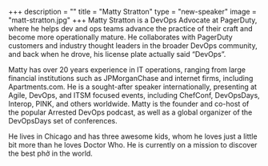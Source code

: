 +++
description = ""
title = "Matty Stratton"
type = "new-speaker"
image = "matt-stratton.jpg"
+++
Matty Stratton is a DevOps Advocate at PagerDuty, where he helps dev and ops teams advance the practice of their craft and become more operationally mature. He collaborates with PagerDuty customers and industry thought leaders in the broader DevOps community, and back when he drove, his license plate actually said “DevOps”.

Matty has over 20 years experience in IT operations, ranging from large financial institutions such as JPMorganChase and internet firms, including Apartments.com. He is a sought-after speaker internationally, presenting at Agile, DevOps, and ITSM focused events, including ChefConf, DevOpsDays, Interop, PINK, and others worldwide. Matty is the founder and co-host of the popular Arrested DevOps podcast, as well as a global organizer of the DevOpsDays set of conferences.

He lives in Chicago and has three awesome kids, whom he loves just a little bit more than he loves Doctor Who. He is currently on a mission to discover the best phở in the world.